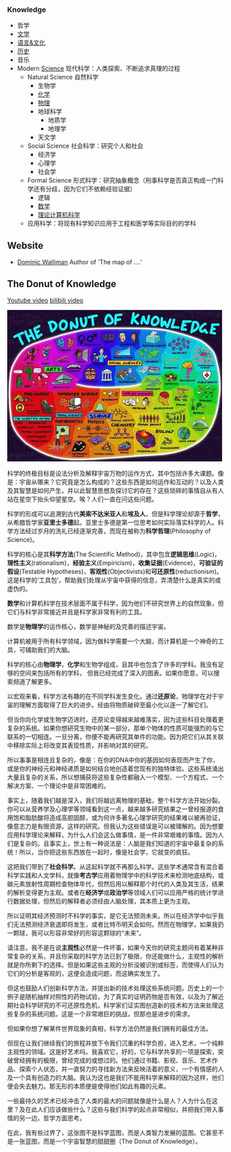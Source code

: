 ### Knowledge

* 哲学
* [文学](文学)
* [语言&文化](语言&文化)
* [历史](历史)
* 音乐 
* Modern [Science](https://www.wikiwand.com/en/Science) 现代科学：人类探索、不断追求真理的过程
  * Natural Science 自然科学
    * 生物学
    * [化学](化学)
    * [物理](物理)
    * 地球科学
      * 地质学
      * 地理学
    * 天文学
  * Social Science 社会科学：研究个人和社会
    * 经济学 
    * 心理学
    * 社会学
  * Formal Science 形式科学：研究抽象概念（刑事科学是否真正构成一门科学还有分歧，因为它们不依赖经验证据）
    * 逻辑
    * [数学](数学)
    * [理论计算机科学](https://github.com/MingxiaGuo/Computer-Science)
  * 应用科学：将现有科学知识应用于工程和医学等实际目的的学科

## Website

* [Dominic Walliman](https://dominicwalliman.com/) Author of 'The map of ....'

## The Donut of Knowledge

[Youtube video](https://www.youtube.com/watch?v=ohyai6GIRZg)     [bilibili video](https://www.bilibili.com/video/av47024475?from=search&seid=10402188973178797287)

![](assets/the-map-of-science.jpg)

科学的终极目标是设法分析及解释宇宙万物的运作方式，其中包括许多大课题。像是：宇宙从哪来？它究竟是怎么构成的？这些东西是如何运作和互动的？以及人类及其智慧是如何产生，并以此智慧思想及探讨它的存在？这些琐碎的事情自从有人站在星空下抬头仰望星空。唉？人们一直在问这些问题。

科学的形成可以追溯到古代**美索不达米亚人**和**埃及人**，但是科学理论却源于**哲学**，从希腊哲学家**亚里士多德**起。亚里士多德是第一位思考如何实际落实科学的人。科学方法经过岁月的洗礼已经逐渐完善，而现在被称为**科学哲理**(Philosophy of Science)。

科学的核心是其**科学方法**(The Scientific Method)，其中包含**逻辑思维**(Logic)，**理性主义**(rationalism)，**经验主义**(Empiricism)，**收集证据**(Evidence)，**可验证的假设**(Testable Hypotheses)，**客观性**(Objectivists)和**可还原性**(reductionism)。这是科学的‘工具包’，帮助我们处理从宇宙中获得的信息，弄清楚什么是真实的或虚伪的。

**数学**和计算机科学在技术层面不属于科学，因为他们不研究世界上的自然现象，但它们与科学非常接近并且是科学家非常有利的工具。

数学是**物理学**的运作核心，数学是神秘的及完善的描述宇宙。

计算机被用于所有科学领域，因为做科学需要一个大脑，而计算机是一个神奇的工具，可辅助我们的大脑。

科学的核心由**物理学**，**化学**和生物学组成，且其中也包含了许多的学科。我没有足够的空间来包括所有的学科， 但我已经完成了深入的图表。如果你愿意，可以搜索频道了解更多。

以宏观来看，科学方法有趣的在不同学科发生变化。通过**还原论**，物理学在对于宇宙的理解方面取得了巨大的进步。经由将物质破碎至最小化以逐一了解它们。

但当你向化学或生物学迈进时，还原论变得越来越难落实，因为这些科目处理着更复杂的系统。如果你想研究生物中的某一部分，那单个物体的性质可能强烈的与它联系的一切相连。一旦分离，你便不能再研究其单件的功能。因为把它们从其关联中移除实际上将改变其表现性质，并影响对其的研究。

所以事事是相连且复杂的，像是：在你的DNA中你的基因如何表现而产生了你，或是你的神经元和神经递质是如何结合地创造着您现有的独特体验。这些系统涌出大量且复杂的关系，所以想捕获将这些复杂性都融入一个模型、一个方程式、一个解决方案、一个理论中是非常困难的。

事实上，随着我们越是深入，我们将越远离物理的基础，整个科学方法开始分裂。你可以从营养学及心理学等领域看到这一点，越来越多研究结果之一曾经报道的食用饱和脂肪酸将造成高胆固醇，或为何许多著名心理学研究的结果难以被再验证，像意志力是有限资源，这样的研究。但我认为这些错误是可以被理解的。因为想要应用科学理论来解释，为什么人们会这么做事情，是一件非常艰难的事情。因为人们是复杂的。且事实上，世上有一种说法是：人脑是我们知道的宇宙中最复杂的系统！所以，当你把这些东西放在一起时，像是社会学，它就变的疯狂。

这把我们带到了**社会科学**。从这起科学就不再那么科学。这些学术通常含有混合着科学实践和人文学科，就像**考古学**应用着物理学中的科学技术来检测地底结构，或碳元素放射性周期检查物体年代，但然后用以解释那个时代的人类及其生活，结果的解析变得更为主观。或者在**经济学**或**政治学**等领域人们可以应用严格的统计学进行数据处理，但然后的解释者必须经由人脑处理，其本质上更为主观。

所以证明其经济预测时不科学的事实，是它无法预测未来。所以在经济学中似乎我们无法预测经济衰退即将发生，或者比特币明天会如何。然而在物理学，如果我扔一颗球，我可以形容非常好的形容这颗球的“未来”。

请注意，我不是在说**主观性**必然是一件坏事，如果今天你的研究主题间有着某种非常复杂的关系，并且你采取的科学方法已到了极限，你还能做什么，主观性的解析就是你所剩下的选择。但是如果这些主观的分析没被识别或标签，而使得人们认为它们的分析是客观的，这便会造成问题，而这确实发生了。

但这也鼓励人们创新科学方法，并提出新的技术处理这些系统问题。历史上的一个例子是随机抽样对照性的药物试验，为了真实的证明药物是否有效，以及为了解近期社会科学研究的不可还原性危机，科学家们证实图创造新的技术和方法来处理这些复杂的系统问题。这是一个非常艰巨的挑战，但那也是进步的需求。

但如果你想了解某件世界现象的真相，科学方法仍然是我们拥有的最佳方法。

但现在让我们继续我们的旅程并放下令我们沉重的科学负担，进入艺术，一个纯粹主观性的领域。这是好艺术吗。我喜欢它，好的，它与科学共享的一项是探索，突破曾经拥有的极限，曾经完成的或想过的。他们通过书籍、影视、音乐、艺术作品、探索个人状态，并一直努力的寻找新方法来反映活着的意义，一个有情感的人及一个具有创造力的大脑。我认为这也是我们不能用科学来解释的因为这样，他们便会失去魅力。那无形的本质便是使得他们如此有趣的元素。

一些最持久的艺术已经冲击了人类的最大的问题就像是什么是人？人为什么在这里？及在此人们应该做些什么？这些与我们科学的起点非常相似，并把我们带入事情的另一边，哲学方面思考。

在此，我有些过界了，这张图不是科学蓝图，而是人类智力发展的蓝图。它甚至不是一张蓝图，而是一个宇宙智慧的甜甜圈（The Donut of Knowledge）。 

